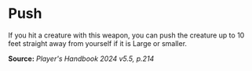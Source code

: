 # Push
If you hit a creature with this weapon, you can push the creature up to 10 feet straight away from yourself if it is Large or smaller.

**Source:** *Player's Handbook 2024 v5.5, p.214*